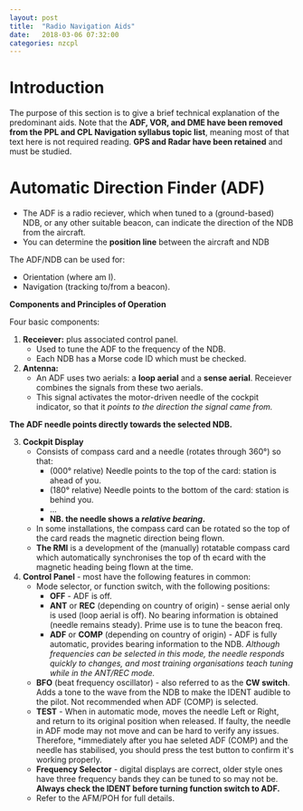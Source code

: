 ```yaml
---
layout: post
title:  "Radio Navigation Aids"
date:   2018-03-06 07:32:00
categories: nzcpl
---
```


# Introduction

The purpose of this section is to give a brief technical explanation of the predominant aids. Note that
the **ADF, VOR, and DME have been removed from the PPL and CPL Navigation syllabus topic list**, meaning
most of that text here is not required reading. **GPS and Radar have been retained** and must be studied.

# Automatic Direction Finder (ADF)

 * The ADF is a radio reciever, which when tuned to a (ground-based) NDB, or any other suitable beacon,
   can indicate the direction of the NDB from the aircraft.
 * You can determine the **position line** between the aircraft and NDB

The ADF/NDB can be used for:

 * Orientation (where am I).
 * Navigation (tracking to/from a beacon).

**Components and Principles of Operation**

Four basic components:

 1. **Receiever:** plus associated control panel.
     * Used to tune the ADF to the frequency of the NDB.
     * Each NDB has a Morse code ID which must be checked.
 2. **Antenna:**
     * An ADF uses two aerials: a **loop aerial** and a **sense aerial**. Receiever combines the signals
       from these two aerials.
     * This signal activates the motor-driven needle of the cockpit indicator, so that it *points to the
       direction the signal came from.*

**The ADF needle points directly towards the selected NDB.**

 3. **Cockpit Display**
     * Consists of compass card and a needle (rotates through 360&deg;) so that:
        * (000&deg; relative) Needle points to the top of the card: station is ahead of you.
        * (180&deg; relative) Needle points to the bottom of the card: station is behind you.
        * ...
        * **NB. the needle shows a *relative bearing*.**
     * In some installations, the compass card can be rotated so the top of the card reads the magnetic
       direction being flown.
     * **The RMI** is a development of the (manually) rotatable compass card which automatically
       synchronises the top of th ecard with the magnetic heading being flown at the time.
 4. **Control Panel** - most have the following features in common:
     * Mode selector, or function switch, with the following positions:
        * **OFF** - ADF is off.
        * **ANT** or **REC** (depending on country of origin) - sense aerial only is used (loop aerial is
          off). No bearing information is obtained (needle remains steady). Prime use is to tune the beacon
          freq.
        * **ADF** or **COMP** (depending on country of origin) - ADF is fully automatic, provides bearing
          information to the NDB. *Although frequencies can be selected in this mode, the needle responds
          quickly to changes, and most training organisations teach tuning while in the ANT/REC mode.*
     * **BFO** (beat frequency oscillator) - also referred to as the **CW switch**. Adds a tone to the wave
       from the NDB to make the IDENT audible to the pilot. Not recommended when ADF (COMP) is selected.
     * **TEST** - When in automatic mode, moves the needle Left or Right, and return to its original position
       when released. If faulty, the needle in ADF mode may not move and can be hard to verify any issues.
       Therefore, *immediately after you hae seleted ADF (COMP) and the needle has stabilised, you should
       press the test button to confirm it's working properly.
     * **Frequency Selector** - digital displays are correct, older style ones have three frequency bands
       they can be tuned to so may not be. **Always check the IDENT before turning function switch to ADF.**
     * Refer to the AFM/POH for full details.
